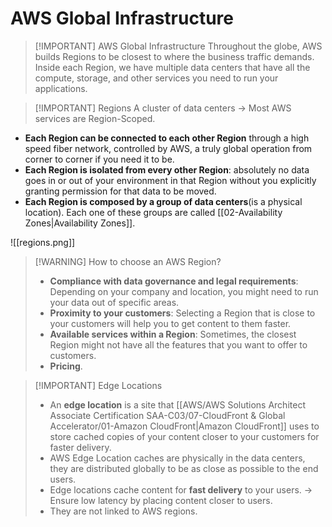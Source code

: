 # AWS Global Infrastructure

> [!IMPORTANT] AWS Global Infrastructure
> Throughout the globe, AWS builds Regions to be closest to where the business traffic demands. Inside each Region, we have multiple data centers that have all the compute, storage, and other services you need to run your applications.


> [!IMPORTANT] Regions
> A cluster of data centers -> Most AWS services are Region-Scoped.


 - **Each Region can be connected to each other Region** through a high speed fiber network, controlled by AWS, a truly global operation from corner to corner if you need it to be.
 - **Each Region is isolated from every other Region**: absolutely no data goes in or out of your environment in that Region without you explicitly granting permission for that data to be moved.
 - **Each Region is composed by a group of data centers**(is a physical location). Each one of these groups are called [[02-Availability Zones|Availability Zones]].

![[regions.png]]


> [!WARNING] How to choose an AWS Region?
> - **Compliance with data governance and legal requirements**: Depending on your company and location, you might need to run your data out of specific areas. 
> - **Proximity to your customers**: Selecting a Region that is close to your customers will help you to get content to them faster.
> - **Available services within a Region**: Sometimes, the closest Region might not have all the features that you want to offer to customers.
> - **Pricing**.


> [!IMPORTANT] Edge Locations
> - An **edge location** is a site that [[AWS/AWS Solutions Architect Associate Certification SAA-C03/07-CloudFront & Global Accelerator/01-Amazon CloudFront|Amazon CloudFront]] uses to store cached copies of your content closer to your customers for faster delivery.
> - AWS Edge Location caches are physically in the data centers, they are distributed globally to be as close as possible to the end users. 
> - Edge locations cache content for **fast delivery** to your users. -> Ensure low latency by placing content closer to users.
> - They are not linked to AWS regions.

